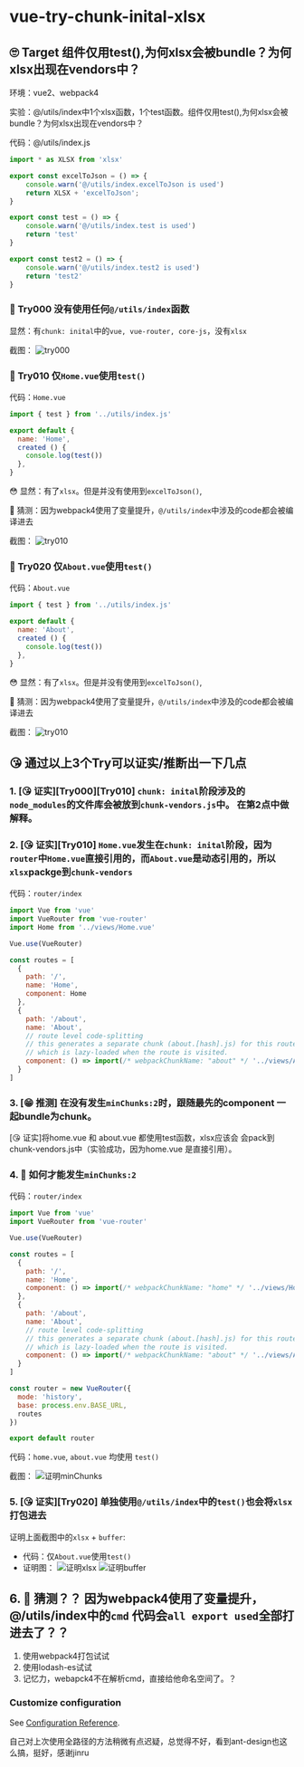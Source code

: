 # vue-try-chunk-inital-xlsx

## 🙄 Target 组件仅用test(),为何xlsx会被bundle？为何xlsx出现在vendors中？
环境：vue2、webpack4

实验：@/utils/index中1个xlsx函数，1个test函数。组件仅用test(),为何xlsx会被bundle？为何xlsx出现在vendors中？

代码：@/utils/index.js
```js
import * as XLSX from 'xlsx'

export const excelToJson = () => {
    console.warn('@/utils/index.excelToJson is used')
    return XLSX + 'excelToJson';
}

export const test = () => {
    console.warn('@/utils/index.test is used')
    return 'test'
}

export const test2 = () => {
    console.warn('@/utils/index.test2 is used')
    return 'test2'
}
```


### 🤔 Try000 没有使用任何`@/utils/index`函数
显然：有`chunk: inital`中的`vue, vue-router, core-js`，没有`xlsx`

截图：
![try000](./log_imgs/000.png)


### 🤔 Try010 仅`Home.vue`使用`test()`
代码：`Home.vue`
```js
import { test } from '../utils/index.js'

export default {
  name: 'Home',
  created () {
    console.log(test())
  },
}
```
😳 显然：有了`xlsx`。但是并没有使用到`excelToJson()`, 

🤔 猜测：因为webpack4使用了变量提升，`@/utils/index`中涉及的code都会被编译进去

截图：
![try010](./log_imgs/010.png)


### 🤔 Try020 仅`About.vue`使用`test()`
代码：`About.vue`
```js
import { test } from '../utils/index.js'

export default {
  name: 'About',
  created () {
    console.log(test())
  },
}
```
😳 显然：有了`xlsx`。但是并没有使用到`excelToJson()`, 

🤔 猜测：因为webpack4使用了变量提升，`@/utils/index`中涉及的code都会被编译进去

截图：
![try010](./log_imgs/020.png)


## 😘 通过以上3个Try可以证实/推断出一下几点
### 1. [😘 证实][Try000][Try010] `chunk: inital`阶段涉及的`node_modules`的文件库会被放到`chunk-vendors.js`中。 在第2点中做解释。
### 2. [😘 证实][Try010] `Home.vue`发生在`chunk: inital`阶段，因为`router`中`Home.vue`直接引用的，而`About.vue`是动态引用的，所以`xlsx`packge到`chunk-vendors`
代码：`router/index`
```js
import Vue from 'vue'
import VueRouter from 'vue-router'
import Home from '../views/Home.vue'

Vue.use(VueRouter)

const routes = [
  {
    path: '/',
    name: 'Home',
    component: Home
  },
  {
    path: '/about',
    name: 'About',
    // route level code-splitting
    // this generates a separate chunk (about.[hash].js) for this route
    // which is lazy-loaded when the route is visited.
    component: () => import(/* webpackChunkName: "about" */ '../views/About.vue')
  }
]
```
### 3. [😁 推测] 在没有发生`minChunks:2`时，跟随最先的component 一起bundle为chunk。       
  [😘 证实]将home.vue 和 about.vue 都使用test函数，xlsx应该会 会pack到chunk-vendors.js中（实验成功，因为home.vue 是直接引用）。

### 4. 🤔 如何才能发生`minChunks:2`

代码：`router/index`
```js
import Vue from 'vue'
import VueRouter from 'vue-router'

Vue.use(VueRouter)

const routes = [
  {
    path: '/',
    name: 'Home',
    component: () => import(/* webpackChunkName: "home" */ '../views/Home.vue') // 实验minChunks: 2
  },
  {
    path: '/about',
    name: 'About',
    // route level code-splitting
    // this generates a separate chunk (about.[hash].js) for this route
    // which is lazy-loaded when the route is visited.
    component: () => import(/* webpackChunkName: "about" */ '../views/About.vue')
  }
]

const router = new VueRouter({
  mode: 'history',
  base: process.env.BASE_URL,
  routes
})

export default router
```
代码：`home.vue`, `about.vue` 均使用 `test()`

截图：
![证明minChunks](./log_imgs/minchunk2-xlsx.png)

### 5. [😘 证实][Try020] 单独使用`@/utils/index`中的`test()`也会将`xlsx`打包进去
证明上面截图中的`xlsx` + `buffer`:
- 代码：仅`About.vue`使用`test()`
- 证明图：
![证明xlsx](./log_imgs/chunk-xlsx-001.png)
![证明buffer](./log_imgs/chunk-xlsx-002.png)

## 6. 🤔 猜测？？ 因为webpack4使用了变量提升，@/utils/index中的`cmd` 代码会`all export used`全部打进去了？？
1. 使用webpack4打包试试
2. 使用lodash-es试试
3. 记忆力，webapck4不在解析cmd，直接给他命名空间了。？



### Customize configuration
See [Configuration Reference](https://cli.vuejs.org/config/).

自己对上次使用全路径的方法稍微有点迟疑，总觉得不好，看到ant-design也这么搞，挺好，感谢jinru
